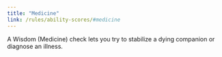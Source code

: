 ```yaml
---
title: "Medicine"
link: /rules/ability-scores/#medicine
---
```

A Wisdom (Medicine) check lets you try to stabilize a dying companion or diagnose an illness.
